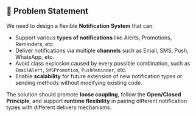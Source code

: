 ## 🧧 Problem Statement

We need to design a flexible **Notification System** that can:

- Support various **types of notifications** like Alerts, Promotions, Reminders, etc.
- Deliver notifications via multiple **channels** such as Email, SMS, Push, WhatsApp, etc.
- Avoid class explosion caused by every possible combination, such as `EmailAlert`, `SMSPromotion`, `PushReminder`, etc.
- Enable **scalability** for future extension of new notification types or sending methods without modifying existing code.

The solution should promote **loose coupling**, follow the **Open/Closed Principle**, and support **runtime flexibility** in pairing different notification types with different delivery mechanisms.
